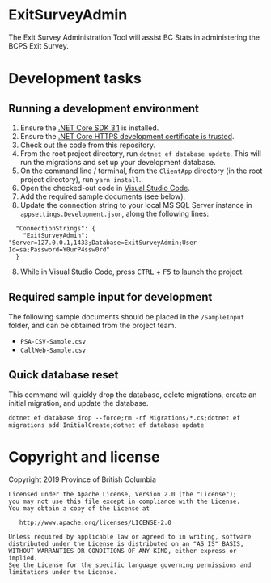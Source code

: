 # ExitSurveyAdmin

The Exit Survey Administration Tool will assist BC Stats in administering the BCPS Exit Survey.

# Development tasks

## Running a development environment

1. Ensure the [.NET Core SDK 3.1](https://dotnet.microsoft.com/download/dotnet-core/3.1) is installed.
2. Ensure the [.NET Core HTTPS development certificate is trusted](https://docs.microsoft.com/en-us/aspnet/core/security/enforcing-ssl?view=aspnetcore-3.1&tabs=visual-studio#trust-the-aspnet-core-https-development-certificate-on-windows-and-macos).
3. Check out the code from this repository.
4. From the root project directory, run `dotnet ef database update`. This will run the migrations and set up your development database.
5. On the command line / terminal, from the `ClientApp` directory (in the root project directory), run `yarn install`.
6. Open the checked-out code in [Visual Studio Code](https://code.visualstudio.com).
7. Add the required sample documents (see below).
8. Update the connection string to your local MS SQL Server instance in `appsettings.Development.json`, along the following lines:

```
  "ConnectionStrings": {
    "ExitSurveyAdmin": "Server=127.0.0.1,1433;Database=ExitSurveyAdmin;User Id=sa;Password=Y0urP4ssw0rd"
  }
```

8. While in Visual Studio Code, press <kbd>CTRL</kbd> + <kbd>F5</kbd> to launch the project.

## Required sample input for development

The following sample documents should be placed in the `/SampleInput` folder, and can be obtained from the project team.

* `PSA-CSV-Sample.csv`
* `CallWeb-Sample.csv`

## Quick database reset

This command will quickly drop the database, delete migrations, create an initial migration, and update the database.

```
dotnet ef database drop --force;rm -rf Migrations/*.cs;dotnet ef migrations add InitialCreate;dotnet ef database update
```

# Copyright and license

Copyright 2019 Province of British Columbia

    Licensed under the Apache License, Version 2.0 (the "License");
    you may not use this file except in compliance with the License.
    You may obtain a copy of the License at 

       http://www.apache.org/licenses/LICENSE-2.0

    Unless required by applicable law or agreed to in writing, software
    distributed under the License is distributed on an "AS IS" BASIS,
    WITHOUT WARRANTIES OR CONDITIONS OF ANY KIND, either express or implied.
    See the License for the specific language governing permissions and
    limitations under the License.
